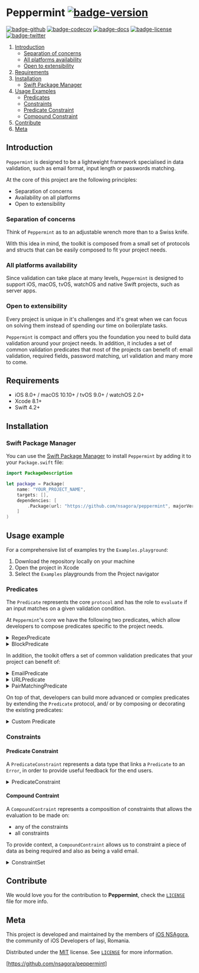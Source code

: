 # Peppermint [![badge-version]][url-peppermint]

[![badge-github]][url-peppermint]
[![badge-codecov]][url-codecov]
[![badge-docs]][url-peppermint-docs]
[![badge-license]][url-license]
[![badge-twitter]][url-twitter]

1. [Introduction](#introduction)
   - [Separation of concerns](#separation-of-concerns)
   - [All platforms availability](#all-platforms-availability)
   - [Open to extensibility](#open-to-extensibility)
2. [Requirements](#requirements)
3. [Installation](#installation)
   - [Swift Package Manager](#swift-package-manager)
4. [Usage Examples](#usage-examples)
   - [Predicates](#predicates)
   - [Constraints](#constraints)
    - [Predicate Constraint](#predicate-constraint)
    - [Compound Constraint](#compound-constraint)
5. [Contribute](#contribute)
6. [Meta](#meta)

## Introduction

`Peppermint` is designed to be a lightweight framework specialised in data validation, such as email format, input length or passwords matching.

At the core of this project are the following principles:

- Separation of concerns
- Availability on all platforms
- Open to extensibility

### Separation of concerns

Think of `Peppermint` as to an adjustable wrench more than to a Swiss knife.

With this idea in mind, the toolkit is composed from a small set of protocols and structs that can be easily composed to fit your project needs.

### All platforms availability

Since validation can take place at many levels, `Peppermint` is designed to support iOS, macOS, tvOS, watchOS and native Swift projects, such as server apps.

### Open to extensibility

Every project is unique in it's challenges and it's great when we can focus on solving them instead of spending our time on boilerplate tasks.

`Peppermint` is compact and offers you the foundation you need to build data validation around your project needs. In addition, it includes a set of common validation predicates that most of the projects can benefit of: email validation, required fields, password matching, url validation and many more to come.

## Requirements

- iOS 8.0+ / macOS 10.10+ / tvOS 9.0+ / watchOS 2.0+
- Xcode 8.1+
- Swift 4.2+

## Installation

### Swift Package Manager

You can use the [Swift Package Manager][url-swift-package-manager] to install `Peppermint` by adding it to your `Package.swift` file:

```swift
import PackageDescription

let package = Package(
    name: "YOUR_PROJECT_NAME",
    targets: [],
    dependencies: [
        .Package(url: "https://github.com/nsagora/peppermint", majorVersion: 1),
    ]
)
```

## Usage example

For a comprehensive list of examples try the `Examples.playground`:

1. Download the repository locally on your machine
2. Open the project in Xcode
4. Select the `Examples` playgrounds from the Project navigator

### Predicates

The `Predicate` represents the core `protocol` and has the role to `evaluate` if an input matches on a given validation condition.

At `Peppermint`'s core we have the following two predicates, which allow developers to compose predicates specific to the project needs.

<details>
<summary>RegexPredicate</summary>

```swift
let predicate = RegexPredicate(expression: "^[a-z]$")
predicate.evaluate(with: "a") // returns true
predicate.evaluate(with: "5") // returns false
predicate.evaluate(with: "ab") // returns false
```

</details>

<details>
<summary>BlockPredicate</summary>

```swift
let pred = BlockPredicate<String> { $0.characters.count > 2 }
predicate.evaluate(with: "a") // returns false
predicate.evaluate(with: "abc") // returns true
```

</details>

In addition, the toolkit offers a set of common validation predicates that your project can benefit of:

<details>
<summary>EmailPredicate</summary>

```swift
let predicate = EmailPredicate()
predicate.evaluate(with: "hello@") // returns false
predicate.evaluate(with: "hello@nsagora.com") // returns true
predicate.evaluate(with: "héllo@nsagora.com") // returns true
```

</details>

<details>
<summary>URLPredicate</summary>

```swift
let predicate = URLPredicate()
predicate.evaluate(with: "http://www.url.com") // returns true
predicate.evaluate(with: "http:\\www.url.com") // returns false
```

</details>

<details>
<summary>PairMatchingPredicate</summary>

```swift
let predicate = PairMatchingPredicate()
predicate.evaluate(with: ("swift", "swift")) // returns true
predicate.evaluate(with: ("swift", "obj-c")) // returns false
```

</details>

On top of that, developers can build more advanced or complex predicates by extending the `Predicate` protocol, and/ or by composing or decorating the existing predicates:

<details>
<summary>Custom Predicate</summary>

```swift
public class MinLenghtPredicate: Predicate {

    public typealias InputType = String

    private let minLenght:Int

    public init(minLenght:Int) {
        self.minLenght = minLenght
    }

    public func evaluate(with input: String) -> Bool {
        return input.characters.count >= minLenght
    }
}

let predicate = MinLenghtPredicate(minLenght: 5)
predicate.evaluate(with: "alph") // returns false
predicate.evaluate(with: "alpha") // returns true
predicate.evaluate(with: "alphabet") // returns true
```

</details>

### Constraints


#### Predicate Constraint

A `PredicateConstraint` represents a data type that links a `Predicate` to an `Error`, in order to provide useful feedback for the end users.

<details>
<summary>PredicateConstraint</summary>

```swift
let predicate = BlockPredicate<String> { $0 == "Mr. Goodbytes" }
let constraint = PredicateConstraint(predicate: predicate, error: MyError.magicWord)

let result = constraint.evaluate(with: "please")
switch result {
case .valid:
    print("access granted...")
case .invalid(let summary):
    print("Ah Ah Ah! You didn't say the magic word!")
}  // prints "Ah Ah Ah! You didn't say the magic word!"
```

```swift
enum MyError: Error {
    case magicWord
}
```

</details>

#### Compound Contraint

A `CompoundContraint` represents a composition of constraints that allows the evaluation to be made on:

- any of the constraints
- all constraints

To provide context, a `CompoundContraint` allows us to constraint a piece of data as being required and also as being a valid email.

<details>
<summary>ConstraintSet</summary

An example of a  registration form, whereby users are prompted to enter a strong _password_. This process typically entails some form of validation, but the logic itself is often unstructured and spread out through a view controller.

`Peppermint` seeks instead to consolidate, standardise, and make explicit the logic that is being used to validate user input. To this end, the below example demonstrates construction of a full `CompoundContraint` object that can be used to enforce requirements on the user's password data:

```swift
let lowerCasePredicate = RegexPredicate(expression: "^(?=.*[a-z]).*$")
let upperCasePredicate = RegexPredicate(expression: "^(?=.*[A-Z]).*$")
let digitsPredicate = RegexPredicate(expression: "^(?=.*[0-9]).*$")
let specialChars = RegexPredicate(expression: "^(?=.*[!@#\\$%\\^&\\*]).*$")
let minLenght = RegexPredicate(expression: "^.{8,}$")

var passwordConstraint = CompoundContraint<String>(allOf:
    PredicateConstraint(predicate: lowerCasePredicate, error: Form.Password.missingLowercase),
    PredicateConstraint(predicate: upperCasePredicate, error: Form.Password.missingUpercase),
    PredicateConstraint(predicate: digitsPredicate, error: Form.Password.missingDigits),
    PredicateConstraint(predicate: specialChars, error: Form.Password.missingSpecialChars),
    PredicateConstraint(predicate: minLenght, error: Form.Password.minLenght(8))
)

let password = "3nGuard!"
let result = passwordConstraint.evaluate(with: password)

switch result {
case .success:
    print("Wow, that's a 💪 password!")
case .failure(let summary):
    print(summary.errors.map({$0.localizedDescription}))
} // prints "Wow, that's a 💪 password!"
```

From above, we see that once we've constructed the `passwordConstraint`, we're simply calling `evaluate(with:)` to get our evaluation `Result`. This contains `Summary` that can be handled as we please.

</details>

## Contribute

We would love you for the contribution to **Peppermint**, check the [`LICENSE`][url-license-file] file for more info.

## Meta

This project is developed and maintained by the members of [iOS NSAgora][url-twitter], the community of iOS Developers of Iași, Romania.

Distributed under the [MIT][url-license] license. See [`LICENSE`][url-license-file] for more information.

[https://github.com/nsagora/peppermint]

[url-peppermint]: https://github.com/nsagora/peppermint
[url-peppermint-docs]: https://nsagora.github.io/peppermint/
[url-carthage]: https://github.com/Carthage/Carthage
[url-carthage-cartfile]: https://github.com/Carthage/Carthage/blob/master/Documentation/Artifacts.md#cartfile
[url-cocoapods]: https://cocoapods.org
[url-cocoapods-podfile]: https://guides.cocoapods.org/syntax/podfile.html
[url-swift-package-manager]: https://swift.org/package-manager
[url-swift-package-manager-github]: https://github.com/apple/swift-package-manager
[url-license]: http://choosealicense.com/licenses/mit/
[url-license-file]: https://github.com/nsagora/peppermint/blob/master/LICENSE
[url-twitter]: https://twitter.com/nsagora
[url-codecov]: https://codecov.io/gh/nsagora/peppermint
[url-homebrew]: http://brew.sh/
[badge-license]: https://img.shields.io/badge/license-MIT-blue.svg?style=flat
[badge-twitter]: https://img.shields.io/badge/twitter-%40nsgaora-blue.svg?style=flat
[badge-github]: https://github.com/nsagora/peppermint/workflows/Build/badge.svg
[badge-codecov]: https://codecov.io/gh/nsagora/peppermint/branch/develop/graph/badge.svg
[badge-version]: https://img.shields.io/badge/version-0.7-blue.svg?style=flat
[badge-docs]: https://img.shields.io/badge/docs-95%25-brightgreen.svg?style=flat
